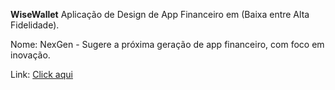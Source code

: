**WiseWallet**
Aplicação de Design de App Financeiro em (Baixa entre Alta Fidelidade).

Nome: NexGen - Sugere a próxima geração de app financeiro, com foco em inovação.

Link: <a href = "https://www.figma.com/design/4P1B7sKxRjtae36mHVRShy/AppFinanceiro---Proa?node-id=0-1&t=pRdvkos4bKA1PrBh-1" target="_blank">Click aqui</a>
